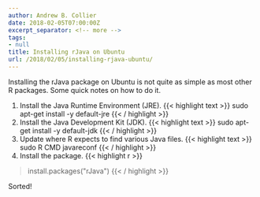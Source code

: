 ```yaml
---
author: Andrew B. Collier
date: 2018-02-05T07:00:00Z
excerpt_separator: <!-- more -->
tags:
- null
title: Installing rJava on Ubuntu
url: /2018/02/05/installing-rjava-ubuntu/
---
```


Installing the rJava package on Ubuntu is not quite as simple as most other R packages. Some quick notes on how to do it.

<!--more-->

1. Install the Java Runtime Environment (JRE).
    {{< highlight text >}}
sudo apt-get install -y default-jre
{{< / highlight >}}
2. Install the Java Development Kit (JDK).
    {{< highlight text >}}
sudo apt-get install -y default-jdk
{{< / highlight >}}
3. Update where R expects to find various Java files.
    {{< highlight text >}}
sudo R CMD javareconf
{{< / highlight >}}
4. Install the package.
    {{< highlight r >}}
> install.packages("rJava")
{{< / highlight >}}

Sorted!
